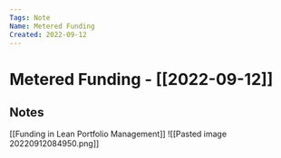```yaml
---
Tags: Note
Name: Metered Funding
Created: 2022-09-12
---
```

# Metered Funding - [[2022-09-12]]
## Notes
[[Funding in Lean Portfolio Management]]
![[Pasted image 20220912084950.png]]